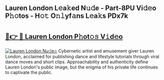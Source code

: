 ## Lauren London L𝚎a𝚔ed N𝚞𝚍e - Part-8PU Vi𝚍𝚎o P𝚑𝚘tos - H𝚘𝚝 O𝚗𝚕yf𝚊ns L𝚎a𝚔s PDx7k

# <h2><a href="http://kf7978.oniu.top/?m=Lauren+London">🔗👉 🔴 Lauren London P𝚑ot𝚘𝚜 V𝚒d𝚎o</a></h2>

[![Lauren London Nu𝚍e𝚜](https://i.imgur.com/0qMVB7G.gif)](http://kf7978.oniu.top/?m=Lauren+London)
Cybernetic artist and amusement giver Lauren London, acclaimed for publishing dance and lifestyle tutorials through viral dance moves and short clips. Approachability and authenticity define Lauren London's public image, but the enigma of his private life continues to captivate the public.  

